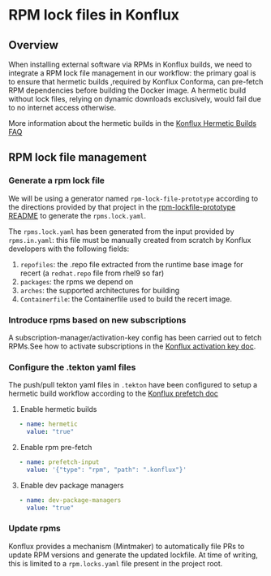 # RPM lock files in Konflux

## Overview
When installing external software via RPMs in Konflux builds, we need to integrate a RPM lock file management in our workflow: the primary goal is to ensure that hermetic builds ,required by Konflux Conforma, can pre-fetch RPM dependencies before building the Docker image. A hermetic build without lock files, relying on dynamic downloads exclusively, would fail due to no internet access otherwise.

More information about the hermetic builds in the [Konflux Hermetic Builds FAQ](https://konflux.pages.redhat.com/docs/users/faq/hermetic.html)

## RPM lock file management

### Generate a rpm lock file

We will be using a generator named `rpm-lock-file-prototype` according to the directions provided by that project in the [rpm-lockfile-prototype README](https://github.com/konflux-ci/rpm-lockfile-prototype?tab=readme-ov-file#installation) to generate the `rpms.lock.yaml`.

The `rpms.lock.yaml` has been generated from the input provided by `rpms.in.yaml`: this file must be manually created from scratch by Konflux developers with the following fields:

1. `repofiles`: the .repo file extracted from the runtime base image for recert (a `redhat.repo` file from rhel9 so far)
2. `packages`: the rpms we depend on
3. `arches`: the supported architectures for building
4. `Containerfile`: the Containerfile used to build the recert image.

### Introduce rpms based on new subscriptions

A subscription-manager/activation-key config has been carried out to fetch RPMs.See how to activate subscriptions in the   [Konflux activation key doc](https://konflux.pages.redhat.com/docs/users/how-tos/configuring/activation-keys-subscription.html#_configuring_an_rpm_lockfile_for_hermetic_builds).

### Configure the .tekton yaml files

The push/pull tekton yaml files in `.tekton` have been configured to setup a hermetic build workflow according to the [Konflux prefetch doc](https://konflux.pages.redhat.com/docs/users/how-tos/configuring/prefetching-dependencies.html#_procedure)

1. Enable hermetic builds
```yaml
   - name: hermetic
     value: "true"
```
2. Enable rpm pre-fetch
```yaml
   - name: prefetch-input
     value: '{"type": "rpm", "path": ".konflux"}'
```

3. Enable dev package managers
```yaml
   - name: dev-package-managers
     value: "true"
```

### Update  rpms
Konflux provides a mechanism (Mintmaker) to automatically file PRs to update RPM versions and generate the updated lockfile. At time of writing, this is limited to a `rpm.locks.yaml` file present in the project root.
